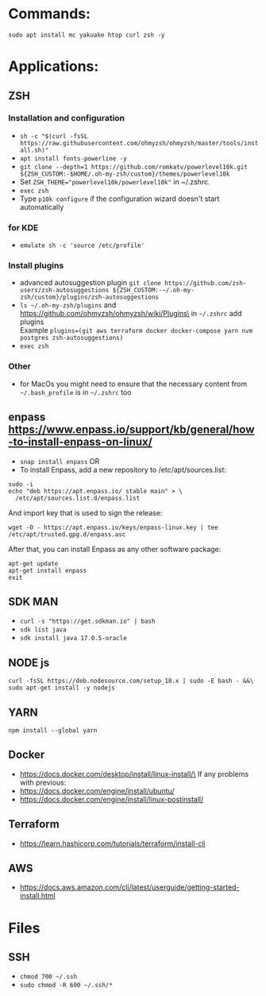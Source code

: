 # Commands:
`sudo apt install mc yakuake htop curl zsh -y`

# Applications:
## ZSH
### Installation and configuration
* `sh -c "$(curl -fsSL https://raw.githubusercontent.com/ohmyzsh/ohmyzsh/master/tools/install.sh)"`
* `apt install fonts-powerline -y`
* `git clone --depth=1 https://github.com/romkatv/powerlevel10k.git ${ZSH_CUSTOM:-$HOME/.oh-my-zsh/custom}/themes/powerlevel10k`
* Set `ZSH_THEME="powerlevel10k/powerlevel10k"` in ~/.zshrc.
* `exec zsh`
* Type `p10k configure` if the configuration wizard doesn't start automatically

### for KDE
* `emulate sh -c 'source /etc/profile'`

### Install plugins
* advanced autosuggestion plugin `git clone https://github.com/zsh-users/zsh-autosuggestions ${ZSH_CUSTOM:-~/.oh-my-zsh/custom}/plugins/zsh-autosuggestions`
* `ls ~/.oh-my-zsh/plugins` and https://github.com/ohmyzsh/ohmyzsh/wiki/Plugins\
in `~/.zshrc` add plugins\
Example `plugins=(git aws terraform docker docker-compose yarn nvm postgres zsh-autosuggestions)`
* `exec zsh`

### Other
* for MacOs you might need to ensure that the necessary content from `~/.bash_profile` is in `~/.zshrc` too

## enpass https://www.enpass.io/support/kb/general/how-to-install-enpass-on-linux/
* `snap install enpass`
OR
* To install Enpass, add a new repository to /etc/apt/sources.list:
```
sudo -i
echo "deb https://apt.enpass.io/ stable main" > \
  /etc/apt/sources.list.d/enpass.list
```
And import key that is used to sign the release:
```
wget -O - https://apt.enpass.io/keys/enpass-linux.key | tee /etc/apt/trusted.gpg.d/enpass.asc
```
After that, you can install Enpass as any other software package:
```
apt-get update
apt-get install enpass
exit
```
## SDK MAN
* `curl -s "https://get.sdkman.io" | bash`
* `sdk list java`
* `sdk install java 17.0.5-oracle`

## NODE js
```
curl -fsSL https://deb.nodesource.com/setup_18.x | sudo -E bash - &&\
sudo apt-get install -y nodejs
```

## YARN
```
npm install --global yarn
```

## Docker
* https://docs.docker.com/desktop/install/linux-install/\
If any problems with previous:
* https://docs.docker.com/engine/install/ubuntu/
* https://docs.docker.com/engine/install/linux-postinstall/

## Terraform
* https://learn.hashicorp.com/tutorials/terraform/install-cli

## AWS
* https://docs.aws.amazon.com/cli/latest/userguide/getting-started-install.html


# Files
## SSH
* `chmod 700 ~/.ssh `
* `sudo chmod -R 600 ~/.ssh/*`
